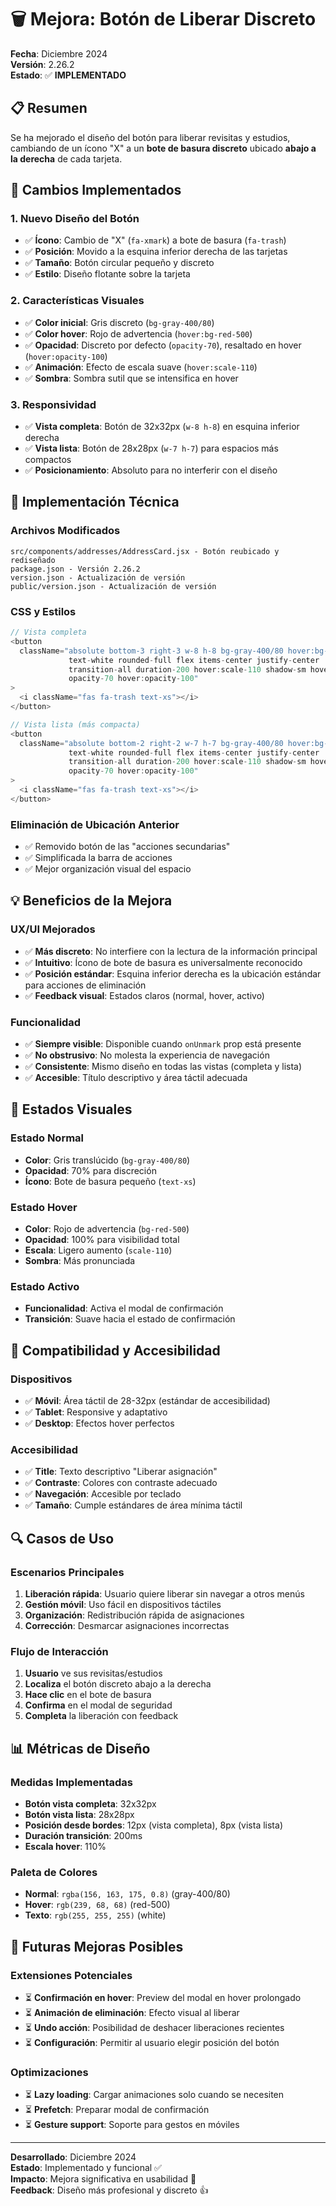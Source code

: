 # 🗑️ Mejora: Botón de Liberar Discreto
**Fecha**: Diciembre 2024  
**Versión**: 2.26.2  
**Estado**: ✅ **IMPLEMENTADO**

## 📋 **Resumen**

Se ha mejorado el diseño del botón para liberar revisitas y estudios, cambiando de un ícono "X" a un **bote de basura discreto** ubicado **abajo a la derecha** de cada tarjeta.

## 🎯 **Cambios Implementados**

### **1. Nuevo Diseño del Botón**
- ✅ **Ícono**: Cambio de "X" (`fa-xmark`) a bote de basura (`fa-trash`)
- ✅ **Posición**: Movido a la esquina inferior derecha de las tarjetas
- ✅ **Tamaño**: Botón circular pequeño y discreto
- ✅ **Estilo**: Diseño flotante sobre la tarjeta

### **2. Características Visuales**
- ✅ **Color inicial**: Gris discreto (`bg-gray-400/80`)
- ✅ **Color hover**: Rojo de advertencia (`hover:bg-red-500`)
- ✅ **Opacidad**: Discreto por defecto (`opacity-70`), resaltado en hover (`hover:opacity-100`)
- ✅ **Animación**: Efecto de escala suave (`hover:scale-110`)
- ✅ **Sombra**: Sombra sutil que se intensifica en hover

### **3. Responsividad**
- ✅ **Vista completa**: Botón de 32x32px (`w-8 h-8`) en esquina inferior derecha
- ✅ **Vista lista**: Botón de 28x28px (`w-7 h-7`) para espacios más compactos
- ✅ **Posicionamiento**: Absoluto para no interferir con el diseño

## 🔧 **Implementación Técnica**

### **Archivos Modificados**
```
src/components/addresses/AddressCard.jsx - Botón reubicado y rediseñado
package.json - Versión 2.26.2
version.json - Actualización de versión
public/version.json - Actualización de versión
```

### **CSS y Estilos**
```javascript
// Vista completa
<button 
  className="absolute bottom-3 right-3 w-8 h-8 bg-gray-400/80 hover:bg-red-500 
             text-white rounded-full flex items-center justify-center 
             transition-all duration-200 hover:scale-110 shadow-sm hover:shadow-md 
             opacity-70 hover:opacity-100" 
>
  <i className="fas fa-trash text-xs"></i>
</button>

// Vista lista (más compacta)
<button 
  className="absolute bottom-2 right-2 w-7 h-7 bg-gray-400/80 hover:bg-red-500 
             text-white rounded-full flex items-center justify-center 
             transition-all duration-200 hover:scale-110 shadow-sm hover:shadow-md 
             opacity-70 hover:opacity-100" 
>
  <i className="fas fa-trash text-xs"></i>
</button>
```

### **Eliminación de Ubicación Anterior**
- ✅ Removido botón de las "acciones secundarias"
- ✅ Simplificada la barra de acciones
- ✅ Mejor organización visual del espacio

## 💡 **Beneficios de la Mejora**

### **UX/UI Mejorados**
- ✅ **Más discreto**: No interfiere con la lectura de la información principal
- ✅ **Intuitivo**: Ícono de bote de basura es universalmente reconocido
- ✅ **Posición estándar**: Esquina inferior derecha es la ubicación estándar para acciones de eliminación
- ✅ **Feedback visual**: Estados claros (normal, hover, activo)

### **Funcionalidad**
- ✅ **Siempre visible**: Disponible cuando `onUnmark` prop está presente
- ✅ **No obstrusivo**: No molesta la experiencia de navegación
- ✅ **Consistente**: Mismo diseño en todas las vistas (completa y lista)
- ✅ **Accesible**: Título descriptivo y área táctil adecuada

## 🎨 **Estados Visuales**

### **Estado Normal**
- **Color**: Gris translúcido (`bg-gray-400/80`)
- **Opacidad**: 70% para discreción
- **Ícono**: Bote de basura pequeño (`text-xs`)

### **Estado Hover**
- **Color**: Rojo de advertencia (`bg-red-500`)
- **Opacidad**: 100% para visibilidad total
- **Escala**: Ligero aumento (`scale-110`)
- **Sombra**: Más pronunciada

### **Estado Activo**
- **Funcionalidad**: Activa el modal de confirmación
- **Transición**: Suave hacia el estado de confirmación

## 📱 **Compatibilidad y Accesibilidad**

### **Dispositivos**
- ✅ **Móvil**: Área táctil de 28-32px (estándar de accesibilidad)
- ✅ **Tablet**: Responsive y adaptativo
- ✅ **Desktop**: Efectos hover perfectos

### **Accesibilidad**
- ✅ **Title**: Texto descriptivo "Liberar asignación"
- ✅ **Contraste**: Colores con contraste adecuado
- ✅ **Navegación**: Accesible por teclado
- ✅ **Tamaño**: Cumple estándares de área mínima táctil

## 🔍 **Casos de Uso**

### **Escenarios Principales**
1. **Liberación rápida**: Usuario quiere liberar sin navegar a otros menús
2. **Gestión móvil**: Uso fácil en dispositivos táctiles
3. **Organización**: Redistribución rápida de asignaciones
4. **Corrección**: Desmarcar asignaciones incorrectas

### **Flujo de Interacción**
1. **Usuario** ve sus revisitas/estudios
2. **Localiza** el botón discreto abajo a la derecha
3. **Hace clic** en el bote de basura
4. **Confirma** en el modal de seguridad
5. **Completa** la liberación con feedback

## 📊 **Métricas de Diseño**

### **Medidas Implementadas**
- **Botón vista completa**: 32x32px
- **Botón vista lista**: 28x28px  
- **Posición desde bordes**: 12px (vista completa), 8px (vista lista)
- **Duración transición**: 200ms
- **Escala hover**: 110%

### **Paleta de Colores**
- **Normal**: `rgba(156, 163, 175, 0.8)` (gray-400/80)
- **Hover**: `rgb(239, 68, 68)` (red-500)
- **Texto**: `rgb(255, 255, 255)` (white)

## 🚀 **Futuras Mejoras Posibles**

### **Extensiones Potenciales**
- ⏳ **Confirmación en hover**: Preview del modal en hover prolongado
- ⏳ **Animación de eliminación**: Efecto visual al liberar
- ⏳ **Undo acción**: Posibilidad de deshacer liberaciones recientes
- ⏳ **Configuración**: Permitir al usuario elegir posición del botón

### **Optimizaciones**
- ⏳ **Lazy loading**: Cargar animaciones solo cuando se necesiten
- ⏳ **Prefetch**: Preparar modal de confirmación
- ⏳ **Gesture support**: Soporte para gestos en móviles

---

**Desarrollado**: Diciembre 2024  
**Estado**: Implementado y funcional ✅  
**Impacto**: Mejora significativa en usabilidad 🎯  
**Feedback**: Diseño más profesional y discreto 👍 